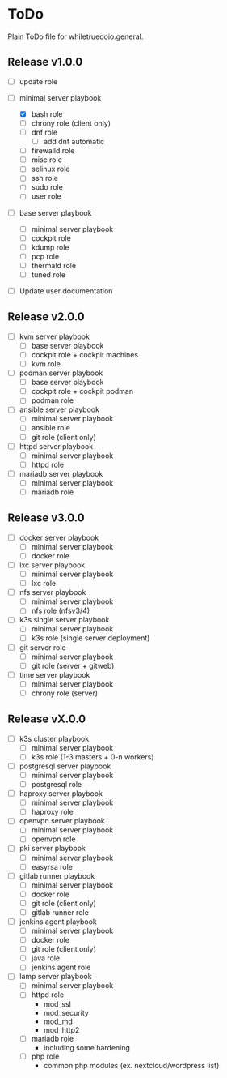 # ToDo

Plain ToDo file for whiletruedoio.general.

## Release v1.0.0

- [ ] update role

- [ ] minimal server playbook
  - [x] bash role
  - [ ] chrony role (client only)
  - [ ] dnf role
    - [ ] add dnf automatic
  - [ ] firewalld role
  - [ ] misc role
  - [ ] selinux role
  - [ ] ssh role
  - [ ] sudo role
  - [ ] user role

- [ ] base server playbook
  - [ ] minimal server playbook
  - [ ] cockpit role
  - [ ] kdump role
  - [ ] pcp role
  - [ ] thermald role
  - [ ] tuned role

- [ ] Update user documentation

## Release v2.0.0

- [ ] kvm server playbook
  - [ ] base server playbook
  - [ ] cockpit role + cockpit machines
  - [ ] kvm role

- [ ] podman server playbook
  - [ ] base server playbook
  - [ ] cockpit role + cockpit podman
  - [ ] podman role

- [ ] ansible server playbook
  - [ ] minimal server playbook
  - [ ] ansible role
  - [ ] git role (client only)

- [ ] httpd server playbook
  - [ ] minimal server playbook
  - [ ] httpd role

- [ ] mariadb server playbook
  - [ ] minimal server playbook
  - [ ] mariadb role

## Release v3.0.0

- [ ] docker server playbook
  - [ ] minimal server playbook
  - [ ] docker role

- [ ] lxc server playbook
  - [ ] minimal server playbook
  - [ ] lxc role

- [ ] nfs server playbook
  - [ ] minimal server playbook
  - [ ] nfs role (nfsv3/4)

- [ ] k3s single server playbook
  - [ ] minimal server playbook
  - [ ] k3s role (single server deployment)

- [ ] git server role
  - [ ] minimal server playbook
  - [ ] git role (server + gitweb)

- [ ] time server playbook
  - [ ] minimal server playbook
  - [ ] chrony role (server)

## Release vX.0.0

- [ ] k3s cluster playbook
  - [ ] minimal server playbook
  - [ ] k3s role (1-3 masters + 0-n workers)

- [ ] postgresql server playbook
  - [ ] minimal server playbook
  - [ ] postgresql role

- [ ] haproxy server playbook
  - [ ] minimal server playbook
  - [ ] haproxy role

- [ ] openvpn server playbook
  - [ ] minimal server playbook
  - [ ] openvpn role

- [ ] pki server playbook
  - [ ] minimal server playbook
  - [ ] easyrsa role

- [ ] gitlab runner playbook
  - [ ] minimal server playbook
  - [ ] docker role
  - [ ] git role (client only)
  - [ ] gitlab runner role

- [ ] jenkins agent playbook
  - [ ] minimal server playbook
  - [ ] docker role
  - [ ] git role (client only)
  - [ ] java role
  - [ ] jenkins agent role

- [ ] lamp server playbook
  - [ ] minimal server playbook
  - [ ] httpd role
    - mod_ssl
    - mod_security
    - mod_md
    - mod_http2
  - [ ] mariadb role
    - including some hardening
  - [ ] php role
    - common php modules (ex. nextcloud/wordpress list)

